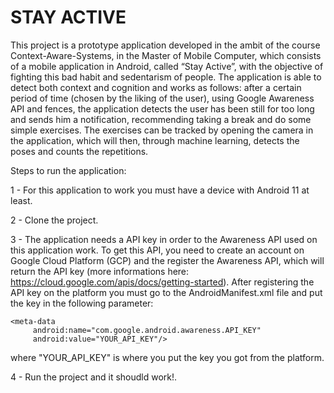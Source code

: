 # STAY ACTIVE
This project is a prototype application developed in the ambit of the course Context-Aware-Systems, in the Master of Mobile Computer, which consists of a mobile application in Android, called “Stay Active”, with 
the objective of fighting this bad habit and sedentarism of people. The application is able to detect both context and cognition and works as 
follows: after a certain period of time (chosen by the liking of the user), using Google Awareness API and fences, the application detects the
user has been still for too long and sends him a notification, recommending taking a break and do some simple exercises. The exercises
can be tracked by opening the camera in the application, which will then, through machine learning, detects the poses and counts the repetitions. 


Steps to run the application:

1 - For this application to work you must have a device with Android 11 at least.

2 - Clone the project.

3 - The application needs a API key in order to the Awareness API used on this application work. To get this API, you need to create an account on Google
Cloud Platform (GCP) and the register the Awareness API, which will return the API key (more informations here: https://cloud.google.com/apis/docs/getting-started). 
After registering the API key on the platform you must go to the AndroidManifest.xml file and put the key in the following parameter:

    <meta-data
         android:name="com.google.android.awareness.API_KEY"
         android:value="YOUR_API_KEY"/>
         
 where "YOUR_API_KEY" is where you put the key you got from the platform.
 
 4 - Run the project and it shoudld work!.
